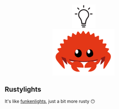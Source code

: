 
<div align="center">
<img src="./img/bulb.jpg" width="75" ><br/>
<img src="./img/cuddlyferris.png" width="200">
</div>

## Rustylights

It's like [funkenlights](https://github.com/stefanSchinkel/funkenlights), just a bit more rusty :no_mouth:

